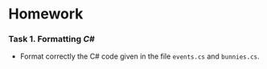 # Homework


### Task 1. Formatting _C#_
*	Format correctly the C# code given in the file `events.cs` and `bunnies.cs`.
